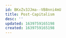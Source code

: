 ```yaml
---
id: BKxZv3JJma--VB8nni4mU
title: Post-Capitalism
desc: ''
updated: 1639759165198
created: 1639759165198
---
```


